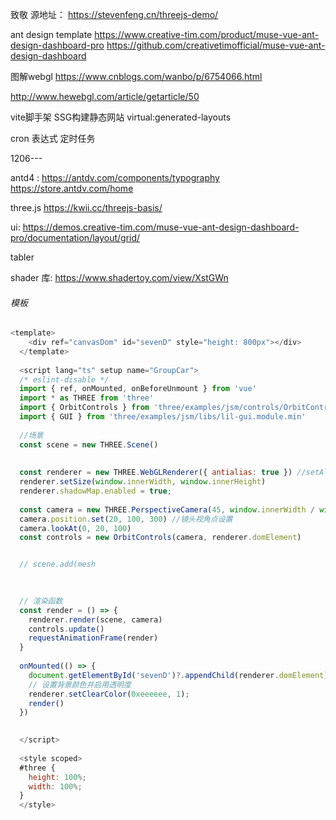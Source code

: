 致敬 源地址： <https://stevenfeng.cn/threejs-demo/>

ant design template <https://www.creative-tim.com/product/muse-vue-ant-design-dashboard-pro>   <https://github.com/creativetimofficial/muse-vue-ant-design-dashboard>

图解webgl <https://www.cnblogs.com/wanbo/p/6754066.html>

<http://www.hewebgl.com/article/getarticle/50>

vite脚手架 SSG构建静态网站 virtual:generated-layouts

cron 表达式 定时任务

1206---

antd4  : <https://antdv.com/components/typography>
<https://store.antdv.com/home>

three.js <https://kwii.cc/threejs-basis/>

ui: <https://demos.creative-tim.com/muse-vue-ant-design-dashboard-pro/documentation/layout/grid/>

tabler

shader 库: <https://www.shadertoy.com/view/XstGWn>

###### 模板

```js
<template>
    <div ref="canvasDom" id="sevenD" style="height: 800px"></div>
  </template>
  
  <script lang="ts" setup name="GroupCar">
  /* eslint-disable */
  import { ref, onMounted, onBeforeUnmount } from 'vue'
  import * as THREE from 'three'
  import { OrbitControls } from 'three/examples/jsm/controls/OrbitControls.js'
  import { GUI } from 'three/examples/jsm/libs/lil-gui.module.min'
  
  //场景
  const scene = new THREE.Scene()
  
  
  const renderer = new THREE.WebGLRenderer({ antialias: true }) //setAlpha让其可设置透明度
  renderer.setSize(window.innerWidth, window.innerHeight)
  renderer.shadowMap.enabled = true; 
  
  const camera = new THREE.PerspectiveCamera(45, window.innerWidth / window.innerHeight, 0.1, 2000)
  camera.position.set(20, 100, 300) //镜头视角点设置
  camera.lookAt(0, 20, 100)
  const controls = new OrbitControls(camera, renderer.domElement)


  // scene.add(mesh

  
  
  // 渲染函数
  const render = () => {
    renderer.render(scene, camera)
    controls.update()
    requestAnimationFrame(render)
  }
  
  onMounted(() => {
    document.getElementById('sevenD')?.appendChild(renderer.domElement)
    // 设置背景颜色并启用透明度
    renderer.setClearColor(0xeeeeee, 1);
    render()
  })
  

  </script>
  
  <style scoped>
  #three {
    height: 100%;
    width: 100%;
  }
  </style>
  
```
